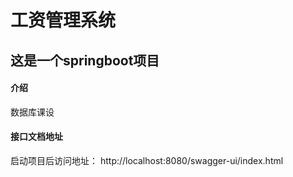 # 工资管理系统

## 这是一个springboot项目

#### 介绍
数据库课设

#### 接口文档地址
启动项目后访问地址：
http://localhost:8080/swagger-ui/index.html



